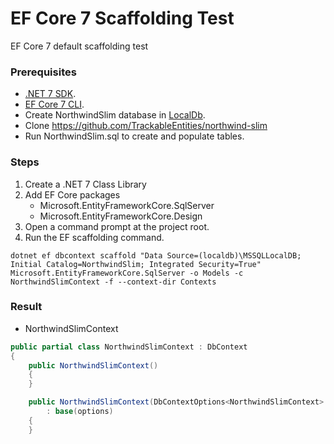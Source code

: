# EF Core 7 Scaffolding Test

EF Core 7 default scaffolding test

### Prerequisites

- [.NET 7 SDK](https://dotnet.microsoft.com/en-us/download/dotnet/7.0).
- [EF Core 7 CLI](https://learn.microsoft.com/en-us/ef/core/cli/dotnet).
- Create NorthwindSlim database in [LocalDb](https://learn.microsoft.com/en-us/sql/database-engine/configure-windows/sql-server-express-localdb?view=sql-server-ver16).
- Clone https://github.com/TrackableEntities/northwind-slim
- Run NorthwindSlim.sql to create and populate tables.

### Steps

1. Create a .NET 7 Class Library
2. Add EF Core packages
   - Microsoft.EntityFrameworkCore.SqlServer
   - Microsoft.EntityFrameworkCore.Design
3. Open a command prompt at the project root.
4. Run the EF scaffolding command.

```
dotnet ef dbcontext scaffold "Data Source=(localdb)\MSSQLLocalDB; Initial Catalog=NorthwindSlim; Integrated Security=True" Microsoft.EntityFrameworkCore.SqlServer -o Models -c NorthwindSlimContext -f --context-dir Contexts
```

### Result

- NorthwindSlimContext

```csharp
public partial class NorthwindSlimContext : DbContext
{
    public NorthwindSlimContext()
    {
    }

    public NorthwindSlimContext(DbContextOptions<NorthwindSlimContext> options)
        : base(options)
    {
    }
```